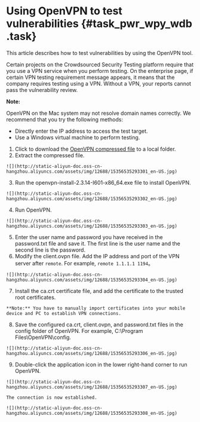 # Using OpenVPN to test vulnerabilities {#task_pwr_wpy_wdb .task}

This article describes how to test vulnerabilities by using the OpenVPN tool.

Certain projects on the Crowdsourced Security Testing platform require that you use a VPN service when you perform testing. On the enterprise page, if certain VPN testing requirement message appears, it means that the company requires testing using a VPN. Without a VPN, your reports cannot pass the vulnerability review.

**Note:** 

OpenVPN on the Mac system may not resolve domain names correctly. We recommend that you try the following methods:

-   Directly enter the IP address to access the test target.
-   Use a Windows virtual machine to perform testing.

1.   Click to download the [OpenVPN compressed file](http://docs-aliyun.cn-hangzhou.oss.aliyun-inc.com/assets/attach/52078/cn_zh/1492660005214/vpn_file.zip) to a local folder. 
2.   Extract the compressed file. 

    ![](http://static-aliyun-doc.oss-cn-hangzhou.aliyuncs.com/assets/img/12688/15356535293301_en-US.jpg)

3.   Run the openvpn-install-2.3.14-I601-x86\_64.exe file to install OpenVPN. 

    ![](http://static-aliyun-doc.oss-cn-hangzhou.aliyuncs.com/assets/img/12688/15356535293302_en-US.jpg)

4.   Run OpenVPN. 

    ![](http://static-aliyun-doc.oss-cn-hangzhou.aliyuncs.com/assets/img/12688/15356535293303_en-US.jpg)

5.   Enter the user name and password you have received in the password.txt file and save it. The first line is the user name and the second line is the password. 
6.   Modify the client.ovpn file. Add the IP address and port of the VPN server after `remote`. For example, `remote 1.1.1.1 1194`。 

    ![](http://static-aliyun-doc.oss-cn-hangzhou.aliyuncs.com/assets/img/12688/15356535293304_en-US.jpg)

7.   Install the ca.crt certificate file, and add the certificate to the trusted root certificates. 

    **Note:** You have to manually import certificates into your mobile device and PC to establish VPN connections.

8.   Save the configured ca.crt, client.ovpn, and password.txt files in the config folder of OpenVPN. For example, C:\\Program Files\\OpenVPN\\config. 

    ![](http://static-aliyun-doc.oss-cn-hangzhou.aliyuncs.com/assets/img/12688/15356535293306_en-US.jpg)

9.   Double-click the application icon in the lower right-hand corner to run OpenVPN. 

    ![](http://static-aliyun-doc.oss-cn-hangzhou.aliyuncs.com/assets/img/12688/15356535293307_en-US.jpg)

    The connection is now established.

    ![](http://static-aliyun-doc.oss-cn-hangzhou.aliyuncs.com/assets/img/12688/15356535293308_en-US.jpg)


